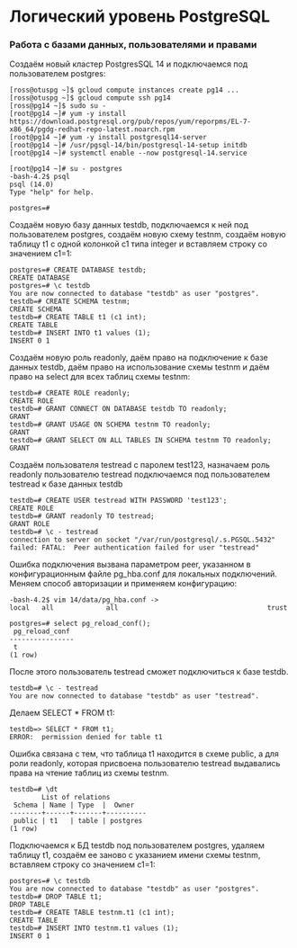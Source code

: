 # Логический уровень PostgreSQL

### Работа с базами данных, пользователями и правами

Создаём новый кластер PostgresSQL 14 и подключаемся под пользователем postgres:
```console
[ross@otuspg ~]$ gcloud compute instances create pg14 ...
[ross@otuspg ~]$ gcloud compute ssh pg14
[ross@pg14 ~]$ sudo su -
[root@pg14 ~]# yum -y install https://download.postgresql.org/pub/repos/yum/reporpms/EL-7-x86_64/pgdg-redhat-repo-latest.noarch.rpm
[root@pg14 ~]# yum -y install postgresql14-server
[root@pg14 ~]# /usr/pgsql-14/bin/postgresql-14-setup initdb
[root@pg14 ~]# systemctl enable --now postgresql-14.service

[root@pg14 ~]# su - postgres
-bash-4.2$ psql 
psql (14.0)
Type "help" for help.

postgres=#
```
Cоздаём новую базу данных testdb, подключаемся к ней под пользователем postgres, создаём новую схему testnm, 
создаём новую таблицу t1 с одной колонкой c1 типа integer и вставляем строку со значением c1=1:
```console
postgres=# CREATE DATABASE testdb;
CREATE DATABASE
postgres=# \c testdb 
You are now connected to database "testdb" as user "postgres".
testdb=# CREATE SCHEMA testnm;
CREATE SCHEMA
testdb=# CREATE TABLE t1 (c1 int);
CREATE TABLE
testdb=# INSERT INTO t1 values (1);
INSERT 0 1
```
Cоздаём новую роль readonly, даём право на подключение к базе данных testdb,
даём право на использование схемы testnm и даём право на select для всех таблиц схемы testnm:
```console
testdb=# CREATE ROLE readonly;
CREATE ROLE
testdb=# GRANT CONNECT ON DATABASE testdb TO readonly;
GRANT
testdb=# GRANT USAGE ON SCHEMA testnm TO readonly;
GRANT
testdb=# GRANT SELECT ON ALL TABLES IN SCHEMA testnm TO readonly;
GRANT
```
Создаём пользователя testread с паролем test123, назначаем роль readonly пользователю testread
подключаемся под пользователем testread к базе данных testdb
```console
testdb=# CREATE USER testread WITH PASSWORD 'test123';
CREATE ROLE
testdb=# GRANT readonly TO testread;
GRANT ROLE
testdb=# \c - testread
connection to server on socket "/var/run/postgresql/.s.PGSQL.5432" failed: FATAL:  Peer authentication failed for user "testread"
```
Ошибка подключения вызвана параметром peer, указанном в конфигурационным файле pg_hba.conf для локальных подключений.
Меняем способ авторизации и применяем конфигурацию:
```console
-bash-4.2$ vim 14/data/pg_hba.conf ->
local   all             all                                     trust

postgres=# select pg_reload_conf();
 pg_reload_conf 
----------------
 t
(1 row)
```
После этого пользователь testread сможет подключиться к базе testdb.
```console
testdb=# \c - testread 
You are now connected to database "testdb" as user "testread".
```
Делаем SELECT * FROM t1:
```console
testdb=> SELECT * FROM t1;
ERROR:  permission denied for table t1
```
Ошибка связана с тем, что таблица t1 находится в схеме public, а для роли readonly, которая присвоена пользователю testread выдавались права на чтение таблиц из схемы testnm.
```console
testdb=# \dt
        List of relations
 Schema | Name | Type  |  Owner   
--------+------+-------+----------
 public | t1   | table | postgres
(1 row)
```
Подключаемся к БД testdb под пользователем postgres, удаляем таблицу t1, создаём ее заново с указанием имени схемы testnm, вставляем строку со значением c1=1:
```console
postgres=# \c testdb 
You are now connected to database "testdb" as user "postgres".
testdb=# DROP TABLE t1;
DROP TABLE
testdb=# CREATE TABLE testnm.t1 (c1 int);
CREATE TABLE
testdb=# INSERT INTO testnm.t1 values (1);
INSERT 0 1
```

